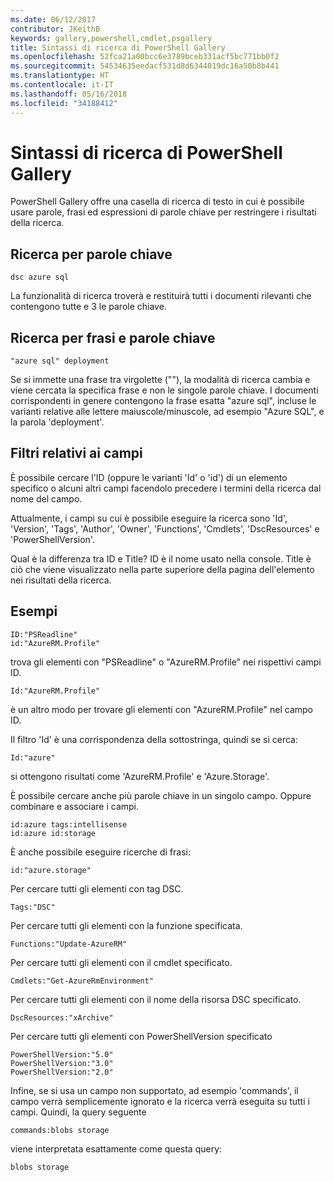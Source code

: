 ```yaml
---
ms.date: 06/12/2017
contributor: JKeithB
keywords: gallery,powershell,cmdlet,psgallery
title: Sintassi di ricerca di PowerShell Gallery
ms.openlocfilehash: 52fca21a00bcc6e3789bceb331acf5bc771bb0f2
ms.sourcegitcommit: 54534635eedacf531d8d6344019dc16a50b8b441
ms.translationtype: HT
ms.contentlocale: it-IT
ms.lasthandoff: 05/16/2018
ms.locfileid: "34188412"
---
```

# <a name="gallery-search-syntax"></a>Sintassi di ricerca di PowerShell Gallery

PowerShell Gallery offre una casella di ricerca di testo in cui è possibile usare parole, frasi ed espressioni di parole chiave per restringere i risultati della ricerca.

## <a name="search-by-keywords"></a>Ricerca per parole chiave

    dsc azure sql

La funzionalità di ricerca troverà e restituirà tutti i documenti rilevanti che contengono tutte e 3 le parole chiave.

## <a name="search-using-phrases-and-keywords"></a>Ricerca per frasi e parole chiave

    "azure sql" deployment

Se si immette una frase tra virgolette (""), la modalità di ricerca cambia e viene cercata la specifica frase e non le singole parole chiave.
I documenti corrispondenti in genere contengono la frase esatta "azure sql", incluse le varianti relative alle lettere maiuscole/minuscole, ad esempio "Azure SQL", e la parola 'deployment'.

## <a name="filtering-on-fields"></a>Filtri relativi ai campi

È possibile cercare l'ID (oppure le varianti 'Id' o 'id') di un elemento specifico o alcuni altri campi facendolo precedere i termini della ricerca dal nome del campo.

Attualmente, i campi su cui è possibile eseguire la ricerca sono 'Id', 'Version', 'Tags', 'Author', 'Owner', 'Functions', 'Cmdlets', 'DscResources' e 'PowerShellVersion'.

Qual è la differenza tra ID e Title? ID è il nome usato nella console. Title è ciò che viene visualizzato nella parte superiore della pagina dell'elemento nei risultati della ricerca.

## <a name="examples"></a>Esempi

    ID:"PSReadline"
    id:"AzureRM.Profile"

trova gli elementi con "PSReadline" o "AzureRM.Profile" nei rispettivi campi ID.

    Id:"AzureRM.Profile"

è un altro modo per trovare gli elementi con "AzureRM.Profile" nel campo ID.

Il filtro 'Id' è una corrispondenza della sottostringa, quindi se si cerca:

    Id:"azure"

si ottengono risultati come 'AzureRM.Profile' e 'Azure.Storage'.

È possibile cercare anche più parole chiave in un singolo campo. Oppure combinare e associare i campi.

    id:azure tags:intellisense
    id:azure id:storage

È anche possibile eseguire ricerche di frasi:

    id:"azure.storage"


Per cercare tutti gli elementi con tag DSC.

    Tags:"DSC"

Per cercare tutti gli elementi con la funzione specificata.

    Functions:"Update-AzureRM"

Per cercare tutti gli elementi con il cmdlet specificato.

    Cmdlets:"Get-AzureRmEnvironment"

Per cercare tutti gli elementi con il nome della risorsa DSC specificato.

    DscResources:"xArchive"

Per cercare tutti gli elementi con PowerShellVersion specificato

    PowerShellVersion:"5.0"
    PowerShellVersion:"3.0"
    PowerShellVersion:"2.0"


Infine, se si usa un campo non supportato, ad esempio 'commands', il campo verrà semplicemente ignorato e la ricerca verrà eseguita su tutti i campi. Quindi, la query seguente

    commands:blobs storage

viene interpretata esattamente come questa query:

    blobs storage
